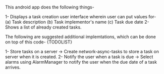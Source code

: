 This android app does the following things-

1- Displays a task creation user interface wherein user can put values for-
	(a) Task description
	(b) Task implementor's name
	(c) Task due date
2- Shows a list of already created tasks.

The following are suggested additional implemtations, which can be done on top of this code-
{TODOLIST}

1- Store tasks on a server -> Create network-async-tasks to store a task on server when it is created.
2- Notify the user when a task is due -> Select alarms using AlarmManager to notify the user when the due date of a task arrives.  
